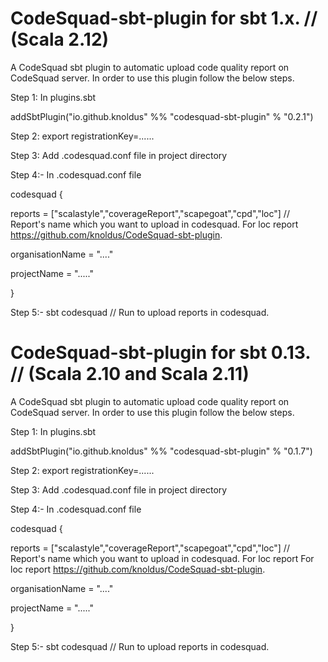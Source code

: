 # CodeSquad-sbt-plugin for sbt 1.x. // (Scala 2.12)
A CodeSquad sbt plugin to automatic upload code quality report on CodeSquad server. In order to use this plugin follow the below steps.

Step 1: In plugins.sbt

addSbtPlugin("io.github.knoldus" %% "codesquad-sbt-plugin" % "0.2.1")

Step 2: export registrationKey=......

Step 3: Add .codesquad.conf file in project directory

Step 4:- In .codesquad.conf file

codesquad
  {

reports = ["scalastyle","coverageReport","scapegoat","cpd","loc"] // Report's name which you want to upload in codesquad.
For loc report https://github.com/knoldus/CodeSquad-sbt-plugin.

organisationName = "...."

projectName = "....."

}

Step 5:- sbt codesquad  // Run to upload reports in codesquad.



# CodeSquad-sbt-plugin for sbt 0.13. // (Scala 2.10 and Scala 2.11)

A CodeSquad sbt plugin to automatic upload code quality report on CodeSquad server. In order to use this plugin follow the below steps.

Step 1: In plugins.sbt

addSbtPlugin("io.github.knoldus" %% "codesquad-sbt-plugin" % "0.1.7")

Step 2: export registrationKey=......

Step 3: Add .codesquad.conf file in project directory

Step 4:- In .codesquad.conf file

codesquad {

reports = ["scalastyle","coverageReport","scapegoat","cpd","loc"] // Report's name which you want to upload in codesquad. For loc report For loc report https://github.com/knoldus/CodeSquad-sbt-plugin.

organisationName = "...."

projectName = "....."

}

Step 5:- sbt codesquad // Run to upload reports in codesquad.
